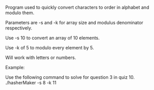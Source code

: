 Program used to quickly convert characters to order in alphabet and modulo them.

Parameters are -s and -k for array size and modulus denominator respectively.

Use -s 10 to convert an array of 10 elements.

Use -k of 5 to modulo every element by 5.

Will work with letters or numbers.

Example:

Use the following command to solve for question 3 in quiz 10.
./hasherMaker -s 8 -k 11
